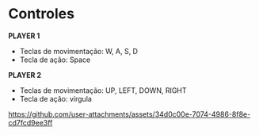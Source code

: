 # Controles
<strong>PLAYER 1</strong>

- Teclas de movimentação: W, A, S, D
- Tecla de ação: Space

<strong>PLAYER 2</strong>

- Teclas de movimentação: UP, LEFT, DOWN, RIGHT
- Tecla de ação: vírgula

https://github.com/user-attachments/assets/34d0c00e-7074-4986-8f8e-cd7fcd9ee3ff

